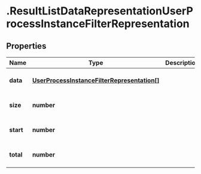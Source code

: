 # .ResultListDataRepresentationUserProcessInstanceFilterRepresentation

## Properties
Name | Type | Description | Notes
------------ | ------------- | ------------- | -------------
**data** | [**UserProcessInstanceFilterRepresentation[]**](UserProcessInstanceFilterRepresentation.md) |  | [optional] [default to null]
**size** | **number** |  | [optional] [default to null]
**start** | **number** |  | [optional] [default to null]
**total** | **number** |  | [optional] [default to null]


